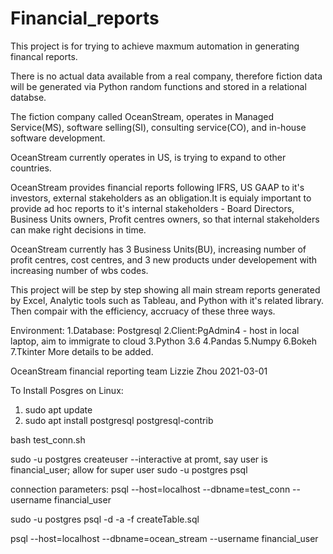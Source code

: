 # Financial_reports

This project is for trying to achieve maxmum automation in generating financal reports.

There is no actual data available from a real company, therefore fiction data will be 
generated via Python random functions and stored in a relational databse.

The fiction company called OceanStream, operates in Managed Service(MS), software selling(SI), 
consulting service(CO), and in-house software development.  

OceanStream currently operates in US, is trying to expand to other countries.

OceanStream provides financial reports following IFRS, US GAAP to it's investors, external 
stakeholders as an obligation.It is equialy important to provide ad hoc reports to it's 
internal stakeholders - Board Directors, Business Units owners, Profit centres owners, so 
that internal stakeholders can make right decisions in time.

OceanStream currently has 3 Business Units(BU), increasing number of profit centres, cost
centres, and 3 new products under developement with increasing number of wbs codes. 

This project will be step by step showing all main stream reports generated by Excel,
Analytic tools such as Tableau, and Python with it's related library. Then compair with the 
efficiency, accruacy of these three ways.

Environment:
1.Database: Postgresql
2.Client:PgAdmin4 - host in local laptop, aim to immigrate to cloud
3.Python 3.6
4.Pandas
5.Numpy
6.Bokeh
7.Tkinter
More details to be added.

OceanStream financial reporting team
Lizzie Zhou
2021-03-01


To Install Posgres on Linux:
1. sudo apt update
2. sudo apt install postgresql postgresql-contrib

bash test_conn.sh

sudo -u postgres createuser --interactive
at promt, say user is financial_user; allow for super user
sudo -u postgres psql

connection parameters:
psql --host=localhost --dbname=test_conn --username financial_user

sudo -u postgres psql -d  -a -f createTable.sql

psql --host=localhost --dbname=ocean_stream --username financial_user



